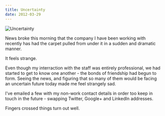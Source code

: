 ```yaml
---
title: Uncertainty
date: 2012-03-29
---
```


![Uncertainty](https://source.unsplash.com/9ZQzrLWV52M/1600x900)

News broke this morning that the company I have been working with recently has had the carpet pulled from under it in a sudden and dramatic manner.

It feels strange.

Even though my interraction with the staff was entirely professional, we had started to get to know one another - the bonds of friendship had begun to form. Seeing the news, and figuring that so many of them would be facing an uncertain future today made me feel strangely sad.

I've emailed a few with my non-work contact details in order too keep in touch in the future - swapping Twitter, Google+ and LinkedIn addresses.

Fingers crossed things turn out well.